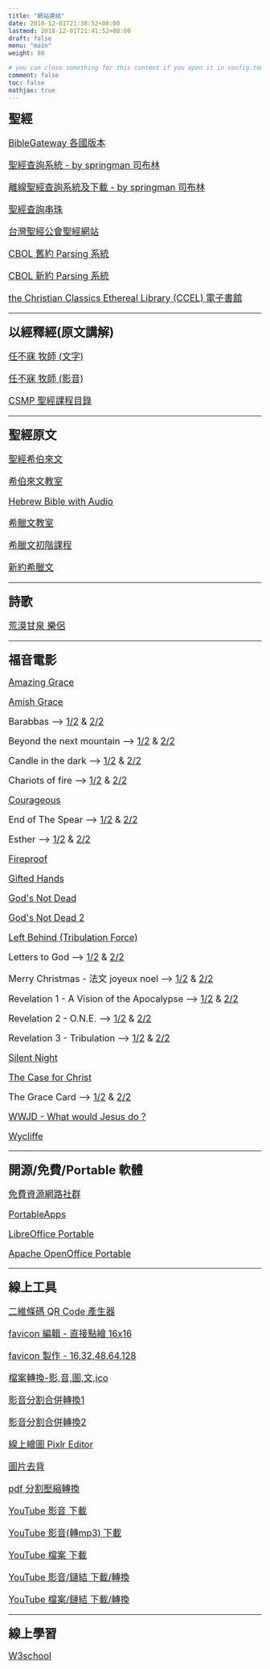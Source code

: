 ```yaml
---
title: "網站連結"
date: 2018-12-01T21:38:52+08:00
lastmod: 2018-12-01T21:41:52+08:00
draft: false
menu: "main"
weight: 80

# you can close something for this content if you open it in config.toml.
comment: false
toc: false
mathjax: true
---
```


<font size="5"><b>聖經</b></font>

<font size="4">

[BibleGateway 各國版本](https://www.biblegateway.com/)

[聖經查詢系統 - by springman 司布林](/OfflineBible076/index.html)

[離線聖經查詢系統及下載 - by springman 司布林](http://springbible.fhl.net/OfflineBible/offline.html)

[聖經查詢串珠](https://thingclear.com/Bible/vol.php?_Lng=B5)

[台灣聖經公會聖經網站](http://cb.fhl.net/)

[CBOL 舊約 Parsing 系統](http://a2z.fhl.net/php/parsing.php?engs=Gen&chap=1&sec=1)

[CBOL 新約 Parsing 系統](https://bible.fhl.net/new/fhlwhparsing.php?engs=Matt&chap=1&sec=1)

[the Christian Classics Ethereal Library (CCEL) 電子書舘](https://www.ccel.org/)

---

<font size="5"><b>以經釋經(原文講解)</b></font>

<font size="4">

[任不寐 牧師 (文字)](http://www.bible.url.tw/bmzy-montrealccc-com/index.html)

[任不寐 牧師 (影音)](https://www.youtube.com/channel/UC2MgB-upjmPWAP_p7hdk_MQ/playlists)

[CSMP 聖經課程目錄](http://lutheran.cn/csmp-index/)

---

<font size="5"><b>聖經原文</b></font>

<font size="4">

[聖經希伯來文](http://www.chioulaoshi.org/BH/index.html)

[希伯來文教室](http://hebrew.fhl.net/)

[Hebrew Bible with Audio](http://bible.ort.org/intro1.asp?lang=1)

[希臘文教室](http://a2z.fhl.net/bible/greek/greek.html)

[希臘文初階課程](http://www.belovedhome.org/greekcourse.htm)

[新約希臘文](http://www.chioulaoshi.org/BGreek/index.html)

---

<font size="5"><b>詩歌</b></font>

<font size="4">

[荒漠甘泉  樂侶](http://www.hymncompanions.org/index2.php)

---

<font size="5"><b>福音電影</b></font>

<font size="4">

[Amazing Grace](https://www.fuyin.tv/html/655/6429.html)

[Amish Grace](https://www.fuyin.tv/html/2412/36018.html)

Barabbas -->
[1/2](https://www.fuyin.tv/html/1815/25366.html) & [2/2](https://www.fuyin.tv/html/1815/25367.html)

Beyond the next mountain -->
[1/2](https://www.fuyin.tv/html/1836/25417.html) & [2/2](https://www.fuyin.tv/html/1836/25418.html)

Candle in the dark -->
[1/2](https://www.fuyin.tv/html/1814/25364.html) & [2/2](https://www.fuyin.tv/html/1814/25365.html)

Chariots of fire -->
[1/2](https://www.fuyin.tv/html/691/6788.html) & [2/2](https://www.fuyin.tv/html/691/6789.html)

[Courageous](https://www.fuyin.tv/html/1257/49482.html)

End of The Spear -->
[1/2](https://www.fuyin.tv/html/1832/25410.html) & [2/2](https://www.fuyin.tv/html/1832/25411.html)

Esther -->
[1/2](https://www.fuyin.tv/html/1848/25438.html) & [2/2](https://www.fuyin.tv/html/1848/25439.html)

[Fireproof](https://www.fuyin.tv/html/947/8168.html)

[Gifted Hands](https://www.fuyin.tv/html/1010/9552.html)

[God's Not Dead](https://www.fuyin.tv/html/2475/37113.html)

[God's Not Dead 2](https://www.fuyin.tv/html/2764/44529.html)

[Left Behind (Tribulation Force)](https://www.fuyin.tv/html/1188/12820.html)

Letters to God -->
[1/2](https://www.fuyin.tv/html/1098/11074.html) & [2/2](https://www.fuyin.tv/html/1098/11075.html)

Merry Christmas - 法文 joyeux noel -->
[1/2](https://www.fuyin.tv/html/919/7800.html) & [2/2](https://www.fuyin.tv/html/919/7801.html)

Revelation 1 - A Vision of the Apocalypse -->
[1/2](https://www.fuyin.tv/html/189/1452.html) & [2/2](https://www.fuyin.tv/html/189/1453.html)

Revelation 2 - O.N.E. -->
[1/2](https://www.fuyin.tv/html/186/1447.html) & [2/2](https://www.fuyin.tv/html/186/1448.html)

Revelation 3 - Tribulation -->
[1/2](https://www.fuyin.tv/html/187/1449.html) & [2/2](https://www.fuyin.tv/html/187/1450.html)

[Silent Night](https://www.fuyin.tv/html/920/7802.html)

[The Case for Christ](https://www.fuyin.tv/html/2822/48495.html)

The Grace Card -->
[1/2](https://www.fuyin.tv/html/2446/36682.html) & [2/2](https://www.fuyin.tv/html/2446/36683.html)

[WWJD - What would Jesus do ?](https://www.fuyin.tv/html/1189/13273.html)

[Wycliffe](https://www.fuyin.tv/html/22/55.html)

---

<font size="5"><b>開源/免費/Portable 軟體</b></font>

<font size="4">

[免費資源網路社群](https://free.com.tw/)

[PortableApps](https://portableapps.com/zh-tw)

[LibreOffice Portable](https://portableapps.com/apps/office/libreoffice_portable)

[Apache OpenOffice Portable](https://portableapps.com/apps/office/openoffice_portable)

---

<font size="5"><b>線上工具</b></font>

<font size="4">

[二維條碼 QR Code 產生器](https://qr.ioi.tw/zh/)

[favicon 編輯 - 直接點繪 16x16](https://www.favicon.cc/)

[favicon 製作 - 16,32,48,64,128](http://tw.faviconico.org/)

[檔案轉換-影,音,圖,文,ico](https://www.aconvert.com/tw/)

[影音分割合併轉換1](https://mergeaudio.online)

[影音分割合併轉換2](https://mp3cut.net/tw/)

[線上繪圖 Pixlr Editor](https://pixlr.com/editor/)

[圖片去背](http://www.aigei.com/bgremover)

[pdf 分割壓縮轉換](https://pdf.io/tw/)

[YouTube 影音 下載](https://sconverter.com/zh-tw/)

[YouTube 影音(轉mp3) 下載](https://www.yt2mp3.ws)

[YouTube 檔案 下載](http://kej.tw/flvretriever/)

[YouTube 影音/鏈結 下載/轉換](https://convert-video-online.com/tw/)

[YouTube 檔案/鏈結 下載/轉換](https://www.aconvert.com/tw/video/)

---

<font size="5"><b>線上學習</b></font>

<font size="4">

[W3school](http://www.w3school.com.cn/)